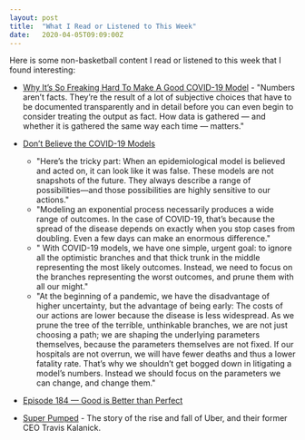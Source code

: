 ```yaml
---
layout: post
title:  "What I Read or Listened to This Week"
date:   2020-04-05T09:09:00Z
---
```

Here is some non-basketball content I read or listened to this week that I found interesting:

* [Why It’s So Freaking Hard To Make A Good COVID-19 Model](https://fivethirtyeight.com/features/why-its-so-freaking-hard-to-make-a-good-covid-19-model/) - "Numbers aren’t facts. They’re the result of a lot of subjective choices that have to be documented transparently and in detail before you can even begin to consider treating the output as fact. How data is gathered — and whether it is gathered the same way each time — matters."

* [Don’t Believe the COVID-19 Models](https://www.theatlantic.com/technology/archive/2020/04/coronavirus-models-arent-supposed-be-right/609271/)
    + "Here’s the tricky part: When an epidemiological model is believed and acted on, it can look like it was false. These models are not snapshots of the future. They always describe a range of possibilities—and those possibilities are highly sensitive to our actions."
    + "Modeling an exponential process necessarily produces a wide range of outcomes. In the case of COVID-19, that’s because the spread of the disease depends on exactly when you stop cases from doubling. Even a few days can make an enormous difference."
    + " With COVID-19 models, we have one simple, urgent goal: to ignore all the optimistic branches and that thick trunk in the middle representing the most likely outcomes. Instead, we need to focus on the branches representing the worst outcomes, and prune them with all our might."
    + "At the beginning of a pandemic, we have the disadvantage of higher uncertainty, but the advantage of being early: The costs of our actions are lower because the disease is less widespread. As we prune the tree of the terrible, unthinkable branches, we are not just choosing a path; we are shaping the underlying parameters themselves, because the parameters themselves are not fixed. If our hospitals are not overrun, we will have fewer deaths and thus a lower fatality rate. That’s why we shouldn’t get bogged down in litigating a model’s numbers. Instead we should focus on the parameters we can change, and change them."

* [Episode 184 — Good is Better than Perfect](https://exponent.fm/episode-184-good-is-better-than-perfect/)

* [Super Pumped](https://www.indiebound.org/book/9780393652246) - The story of the rise and fall of Uber, and their former CEO Travis Kalanick.

